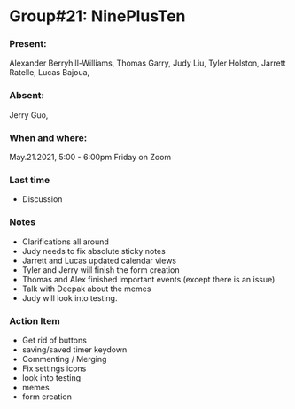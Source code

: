 # Group#21: NinePlusTen

### Present:

Alexander Berryhill-Williams, Thomas Garry, Judy Liu,  Tyler Holston, Jarrett Ratelle, Lucas Bajoua,

### Absent:

Jerry Guo,

### When and where:

May.21.2021, 5:00 - 6:00pm Friday on Zoom

### Last time

- Discussion

### Notes

- Clarifications all around
- Judy needs to fix absolute sticky notes
- Jarrett and Lucas updated calendar views 
- Tyler and Jerry will finish the form creation
- Thomas and Alex finished important events (except there is an issue)
- Talk with Deepak about the memes
- Judy will look into testing.


### Action Item

- Get rid of buttons
- saving/saved timer keydown
- Commenting / Merging
- Fix settings icons
- look into testing
- memes
- form creation

